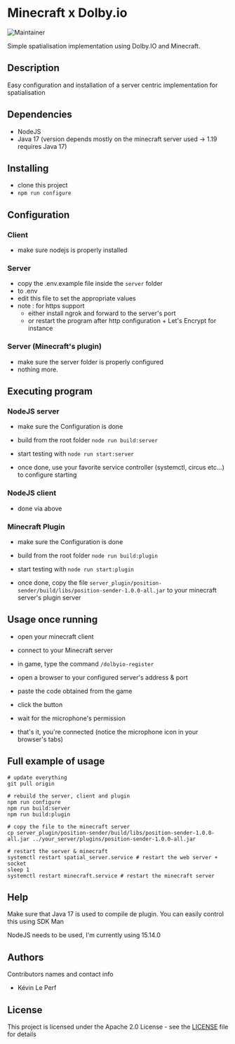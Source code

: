 # Minecraft x Dolby.io

![Maintainer](https://img.shields.io/badge/maintainer-blipya-blue)

Simple spatialisation implementation using Dolby.IO and Minecraft.

## Description

Easy configuration and installation of a server centric implementation for spatialisation

## Dependencies

* NodeJS
* Java 17 (version depends mostly on the minecraft server used -> 1.19 requires Java 17)

## Installing

* clone this project
* `npm run configure`

## Configuration

### Client

- make sure nodejs is properly installed

### Server

- copy the .env.example file inside the `server` folder
- to .env
- edit this file to set the appropriate values
- note : for https support
  - either install ngrok and forward to the server's port
  - or restart the program after http configuration + Let's Encrypt for instance

### Server (Minecraft's plugin)

- make sure the server folder is properly configured
- nothing more.

## Executing program

### NodeJS server

- make sure the Configuration is done
- build from the root folder `node run build:server`

- start testing with `node run start:server`
- once done, use your favorite service controller (systemctl, circus etc...) to configure starting 

### NodeJS client

- done via above

### Minecraft Plugin

- make sure the Configuration is done
- build from the root folder `node run build:plugin`

- start testing with `node run start:plugin`
- once done, copy the file `server_plugin/position-sender/build/libs/position-sender-1.0.0-all.jar` to your minecraft server's plugin server

## Usage once running

- open your minecraft client
- connect to your Minecraft server
- in game, type the command `/dolbyio-register`

- open a browser to your configured server's address & port
- paste the code obtained from the game
- click the button
- wait for the microphone's permission
- that's it, you're connected (notice the microphone icon in your browser's tabs)

## Full example of usage

```
# update everything
git pull origin

# rebuild the server, client and plugin
npm run configure
npm run build:server
npm run build:plugin

# copy the file to the minecraft server
cp server_plugin/position-sender/build/libs/position-sender-1.0.0-all.jar ../your_server/plugins/position-sender-1.0.0-all.jar

# restart the server & minecraft
systemctl restart spatial_server.service # restart the web server + socket
sleep 1
systemctl restart minecraft.service # restart the minecraft server
```

## Help

Make sure that Java 17 is used to compile de plugin. You can easily control this using SDK Man

NodeJS needs to be used, I'm currently using 15.14.0

## Authors

Contributors names and contact info

- Kévin Le Perf

## License

This project is licensed under the Apache 2.0 License - see the [LICENSE](./LICENSE) file for details